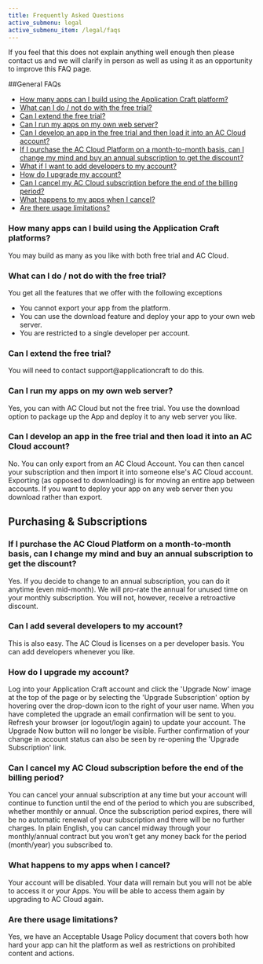 ```yaml
---
title: Frequently Asked Questions
active_submenu: legal
active_submenu_item: /legal/faqs
---
```


If you feel that this does not explain anything well enough then please contact us and we will clarify in person as well as using it as an opportunity to improve this FAQ page.

##General FAQs

   - [How many apps can I build using the Application Craft platform?](#HowManyApps)
   - [What can I do / not do with the free trial?](#TrialLimitations)
   - [Can I extend the free trial?](#ExtendTrial) 
   - [Can I run my apps on my own web server?](#RunOnOwnServer)
   - [Can I develop an app in the free trial and then load it into an AC Cloud account?](#TransferTrialFiles)
   - [If I purchase the AC Cloud Platform on a month-to-month basis, can I change my mind and buy an annual subscription to get the discount?](#MonthlyToAnnual)  
   - [What if I want to add developers to my account?](#AddDevs)
   - [How do I upgrade my account?](#Upgrade)
   - [Can I cancel my AC Cloud subscription before the end of the billing period?](#Cancel)
   - [What happens to my apps when I cancel?](#AppsWhenCancel)
   - [Are there usage limitations?](#Limitations)


### <a id="HowManyApps"></a>How many apps can I build using the Application Craft platforms?
You may build as many as you like with both free trial and AC Cloud.

### <a id="TrialLimitations"></a>What can I do / not do with the free trial?
You get all the features that we offer with the following exceptions
- You cannot export your app from the platform.
- You can use the download feature and deploy your app to your own web server.
- You are restricted to a single developer per account.

### <a id="ExtendTrial"></a>Can I extend the free trial?
You will need to contact support@applicationcraft to do this.
 
### <a id="RunOnOwnServer"></a>Can I run my apps on my own web server?
Yes, you can with AC Cloud but not the free trial. You use the download option to package up the App and deploy it to any web server you like.

### <a id="TransferTrialFiles"></a>Can I develop an app in the free trial and then load it into an AC Cloud account?
No. You can only export from an AC Cloud Account. You can then cancel your subscription and then import it into someone else's AC Cloud account. Exporting (as opposed to downloading) is for moving an entire app between accounts. If you want to deploy your app on any web server then you download rather than export.
 
## Purchasing & Subscriptions

### <a id="MonthlyToAnnual"></a>If I purchase the AC Cloud Platform on a month-to-month basis, can I change my mind and buy an annual subscription to get the discount?
Yes. If you decide to change to an annual subscription, you can do it anytime (even mid-month). We will pro-rate the annual for unused time on your monthly subscription. You will not, however, receive a retroactive discount.

### <a id="AddDevs"></a>Can I add several developers to my account?
This is also easy. The AC Cloud is licenses on a per developer basis. You can add developers whenever you like.
 
### <a id="Upgrade"></a>How do I upgrade my account?
Log into your Application Craft account and click the 'Upgrade Now' image at the top of the page or by selecting the 'Upgrade Subscription' option by hovering over the drop-down icon to the right of your user name. When you have completed the upgrade an email confirmation will be sent to you. Refresh your browser (or logout/login again) to update your account. The Upgrade Now button will no longer be visible. Further confirmation of your change in account status can also be seen by re-opening the 'Upgrade Subscription' link.
 
### <a id="Cancel"></a>Can I cancel my AC Cloud subscription before the end of the billing period?
You can cancel your annual subscription at any time but your account will continue to function until the end of the period to which you are subscribed, whether monthly or annual. Once the subscription period expires, there will be no automatic renewal of your subscription and there will be no further charges. In plain English, you can cancel midway through your monthly/annual contract but you won’t get any money back for the period (month/year) you subscribed to.
 
### <a id="AppsWhenCancel"></a>What happens to my apps when I cancel?
Your account will be disabled. Your data will remain but you will not be able to access it or your Apps. You will be able to access them again by upgrading to AC Cloud again.
 
### <a id="Limitations"></a>Are there usage limitations?
Yes, we have an Acceptable Usage Policy document that covers both how hard your app can hit the platform as well as restrictions on prohibited content and actions.
 